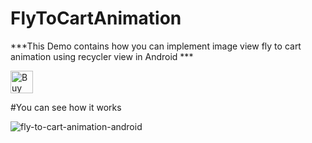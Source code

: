 # FlyToCartAnimation


***This Demo contains how you can implement image view fly to cart animation using recycler view in Android ***

<a href='https://ko-fi.com/A70429SK' target='_blank'><img height='36' style='border:0px;height:36px;' src='https://az743702.vo.msecnd.net/cdn/kofi2.png?v=0' border='0' alt='Buy Me a Coffee at ko-fi.com' /></a>

#You can see how it works 

![fly-to-cart-animation-android](https://cloud.githubusercontent.com/assets/4299123/26275331/6d4458d6-3d7b-11e7-9c2b-75b894f3635a.gif)
